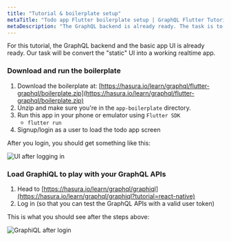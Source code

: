 ```yaml
---
title: "Tutorial & boilerplate setup"
metaTitle: "Todo app Flutter boilerplate setup | GraphQL Flutter Tutorial"
metaDescription: "The GraphQL backend is already ready. The task is to convert the static UI into a working realtime app in Flutter"
---
```


For this tutorial, the GraphQL backend and the basic app UI is already ready.
Our task will be convert the "static" UI into a working realtime app.

### Download and run the boilerplate


1. Download the boilerplate at: [https://hasura.io/learn/graphql/flutter-graphql/boilerplate.zip](https://hasura.io/learn/graphql/flutter-graphql/boilerplate.zip)
2. Unzip and make sure you're in the `app-boilerplate` directory.
3. Run this app in your phone or emulator using `Flutter SDK`
    - `flutter run`
4. Signup/login as a user to load the todo app screen

After you login, you should get something like this:

![UI after logging in](https://graphql-engine-cdn.hasura.io/learn-hasura/assets/graphql-flutter/ui-after-logging-in.png)

### Load GraphiQL to play with your GraphQL APIs

1. Head to [https://hasura.io/learn/graphql/graphiql](https://hasura.io/learn/graphql/graphiql?tutorial=react-native)
2. Log in (so that you can test the GraphQL APIs with a valid user token)

This is what you should see after the steps above:

![GraphiQL after login](https://graphql-engine-cdn.hasura.io/learn-hasura/assets/graphql-react/graphiql-after-login.png)
